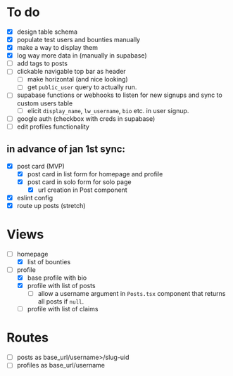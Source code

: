 # To do

- [x] design table schema
- [x] populate test users and bounties manually
- [x] make a way to display them
- [x] log way more data in (manually in supabase)
- [ ] add tags to posts
- [ ] clickable navigable top bar as header
  - [ ] make horizontal (and nice looking)
  - [ ] get `public_user` query to actually run.
- [ ] supabase functions or webhooks to listen for new signups and sync to custom users table
  - [ ] elicit `display_name`, `lw_username`, `bio` etc. in user signup.
- [ ] google auth (checkbox with creds in supabase)
- [ ] edit profiles functionality

## in advance of jan 1st sync:

- [x] post card (MVP)
  - [x] post card in list form for homepage and profile
  - [x] post card in solo form for solo page
    - [x] url creation in Post component
- [x] eslint config
- [x] route up posts (stretch)

# Views

- [ ] homepage
  - [x] list of bounties
- [ ] profile
  - [x] base profile with bio
  - [x] profile with list of posts
    - [ ] allow a username argument in `Posts.tsx` component that returns all posts if `null`.
  - [ ] profile with list of claims

# Routes

- [ ] posts as base_url/username>/slug-uid
- [ ] profiles as base_url/username
